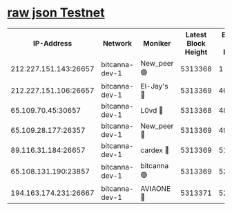 [raw json Testnet](https://rpc-check.bcat.stavr.tech/bcat/rpc-bcat-result.json)
=


<table><tr><th>IP-Address</th><th>Network</th><th>Moniker</th><th>Latest Block Height</th><th>Earliest Block Height</th><th>Catching Up</th><th>Voting Power</th><th>Scan Time</th></tr><tr><td>212.227.151.143:26657</td><td>bitcanna-dev-1</td><td>New_peer 🟢</td><td>5313368</td><td>1</td><td>False</td><td>0</td><td>2023-12-01T22:07:07.600797718UTC</td></tr><tr><td>212.227.151.106:26657</td><td>bitcanna-dev-1</td><td>El-Jay's 🔴</td><td>5313369</td><td>4670391</td><td>False</td><td>2240570</td><td>2023-12-01T22:07:14.406678729UTC</td></tr><tr><td>65.109.70.45:30657</td><td>bitcanna-dev-1</td><td>L0vd 🔴</td><td>5313368</td><td>4828155</td><td>False</td><td>7920</td><td>2023-12-01T22:07:07.915326452UTC</td></tr><tr><td>65.109.28.177:26357</td><td>bitcanna-dev-1</td><td>New_peer 🔴</td><td>5313369</td><td>4952911</td><td>False</td><td>2237067</td><td>2023-12-01T22:07:15.015724276UTC</td></tr><tr><td>89.116.31.184:26657</td><td>bitcanna-dev-1</td><td>cardex 🔴</td><td>5313369</td><td>5185001</td><td>False</td><td>1</td><td>2023-12-01T22:07:14.702284188UTC</td></tr><tr><td>65.108.131.190:23857</td><td>bitcanna-dev-1</td><td>bitcanna 🟢</td><td>5313369</td><td>5213369</td><td>False</td><td>0</td><td>2023-12-01T22:07:15.363255031UTC</td></tr><tr><td>194.163.174.231:26667</td><td>bitcanna-dev-1</td><td>AVIAONE 🔴</td><td>5313371</td><td>5298001</td><td>False</td><td>1949865</td><td>2023-12-01T22:07:21.937846088UTC</td></tr></table>